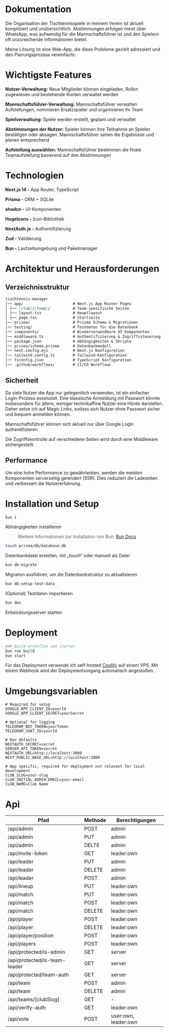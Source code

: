 # Dokumentation

Die Organisation der Tischtennisspiele in meinem Verein ist aktuell kompliziert und unübersichtlich. Abstimmungen erfolgen meist über WhatsApp, was aufwendig für die Mannschaftsführer ist und den Spielern oft unzureichende Informationen bietet.

Meine Lösung ist eine Web-App, die diese Probleme gezielt adressiert und den Planungsprozess vereinfacht.

# Wichtigste Features

**Nutzer-Verwaltung:** Neue Mitglieder können eingeladen, Rollen zugewiesen und bestehende Konten verwaltet werden

**Mannschaftsführer-Verwaltung:** Mannschaftsführer verwalten Aufstellungen, nominieren Ersatzspieler und organisieren ihr Team

**Spielverwaltung:** Spiele werden erstellt, geplant und verwaltet

**Abstimmungen der Nutzer:** Spieler können ihre Teilnahme an Spielen bestätigen oder absagen. Mannschaftsführer sehen die Ergebnisse und planen entsprechend

**Aufstellung auswählen:** Mannschaftsführer bestimmen die finale Teamaufstellung basierend auf den Abstimmungen

# Technologien

**Next.js 14 -** App Router, TypeScript

**Prisma -** ORM + SQLite

**shadcn -** UI-Komponenten

**HugeIcons -** Icon-Bibliothek

**NextAuth.js -** Authentifizierung

**Zod -** Validierung

**Bun -** Laufzeitumgebung und Paketmanager

# Architektur und Herausforderungen

## Verzeichnisstruktur

```markdown
tischtennis-manager
│── app/                      # Next.js App Router Pages
│ ├── [club]/[team]/          # Team-spezifische Seiten
│ ├── layout.tsx              # Hauptlayout
│ ├── page.tsx                # Startseite
│── prisma/                   # Prisma Schema & Migrationen
│── testing/                  # Testdaten für die Datenbank
│── components/               # Wiederverwendbare UI-Komponenten
│── middleware.ts             # Authentifizierung & Zugriffssteuerung
│── package.json              # Abhängigkeiten & Skripte
│── prisma/schema.prisma      # Datenbankmodell
│── next.config.mjs           # Next.js Konfiguration
│── tailwind.config.ts        # Tailwind-Konfiguration
│── tsconfig.json             # TypeScript Konfiguration
│── .github/workflows/        # CI/CD Workflows
```

## Sicherheit

Da viele Nutzer die App nur gelegentlich verwenden, ist ein einfacher Login-Prozess essenziell. Eine klassische Anmeldung mit Passwort könnte insbesondere für ältere, weniger technikaffine Nutzer eine Hürde darstellen. Daher setze ich auf Magic Links, sodass sich Nutzer ohne Passwort sicher und bequem anmelden können.

Mannschaftsführer können sich aktuell nur über Google Login authentifizieren.

Die Zugriffskontrolle auf verschiedene Seiten wird durch eine Middleware sichergestellt.

## Performance

Um eine hohe Performance zu gewährleisten, werden die meisten Komponenten serverseitig gerendert (SSR). Dies reduziert die Ladezeiten und verbessert die Nutzererfahrung.

# Installation und Setup


```bash
bun i
```
Abhängigkeiten installieren
> Weitere Informationen zur Installation von Bun: [Bun Docs](https://bun.sh/docs/installation)

```bash
touch prisma/db/database.db
```

Datenbankdatei erstellen, mit „touch“ oder manuell als Datei

```bash
bun db:migrate
```

Migration ausführen, um die Datenbankstruktur zu aktualisieren

```bash
bun db:setup-test-data
```

(Optional) Testdaten importieren

```bash
bun dev
```

Entwicklungsserver starten

# Deployment

```bash
### Build erstellen und starten
bun run build
bun start
```

Für das Deployment verwende ich self-hosted [Coolify](https://coolify.io/) auf einem VPS. Mit einem Webhook wird der Deploymentvorgang automatisch angestoßen.

# Umgebungsvariablen

```
# Required for setup
GOOGLE_APP_CLIENT_ID=yourId 
GOOGLE_APP_CLIENT_SECRET=yourSecret

# Optional for logging
TELEGRAM_BOT_TOKEN=yourToken
TELEGRAM_CHAT_ID=yourId

# Dev defaults
NEXTAUTH_SECRET=secret
SERVER_API_TOKEN=secret
NEXTAUTH_URL=http://localhost:3000
NEXT_PUBLIC_BASE_URL=http://localhost:3000

# App specific, required for deployment not relevant for local development
CLUB_SLUG=your-slug
CLUB_INITIAL_ADMIN_EMAIL=your-email
CLUB_NAME=Club Name
```

# Api

| Pfad                          | Methode | Berechtigungen       |
| ----------------------------- | ------- | -------------------- |
| /api/admin                    | POST    | admin                |
| /api/admin                    | PUT     | admin                |
| /api/admin                    | DELTE   | admin                |
| /api/invite-token             | GET     | leader:own           |
| /api/leader                   | PUT     | admin                |
| /api/leader                   | DELETE  | admin                |
| /api/leader                   | POST    | admin                |
| /api/lineup                   | PUT     | leader:own           |
| /api/match                    | PUT     | leader:own           |
| /api/match                    | POST    | leader:own           |
| /api/match                    | DELETE  | leader:own           |
| /api/player                   | POST    | leader:own           |
| /api/player                   | DELETE  | leader:own           |
| /api/player/position          | POST    | leader:own           |
| /api/players                  | POST    | leader:own           |
| /api/protected/is-admin       | GET     | server               |
| /api/protected/is-team-leader | GET     | server               |
| /api/protected/team-auth      | GET     | server               |
| /api/team                     | POST    | admin                |
| /api/team                     | DELETE  | admin                |
| /api/teams/[clubSlug]         | GET     | -                    |
| /api/verify-auth              | GET     | leader:own           |
| /api/vote                     | POST    | user:own, leader:own |
